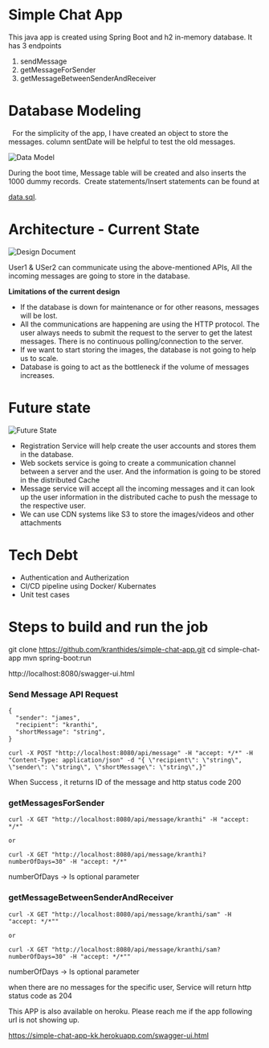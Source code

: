 # Simple Chat App 

This java app is created using Spring Boot and h2 in-memory database. It has 3 endpoints 

1. sendMessage
2. getMessageForSender 
3. getMessageBetweenSenderAndReceiver

# Database Modeling 
 
For the simplicity of the app, I have created an object to store the messages. column sentDate will be helpful to test the old messages. 

![Data Model](https://user-images.githubusercontent.com/9857819/126576422-66b62435-6e2e-48a9-a20c-421d13eecf5f.png)

During the boot time, Message table will be created and also inserts the 1000 dummy records.  Create statements/Insert statements can be found at 

[data.sql](https://github.com/kranthides/simple-chat-app/blob/master/src/main/resources/data.sql).


# Architecture - Current State

![Design Document](https://user-images.githubusercontent.com/9857819/126578123-63806b97-8c3c-49fa-b930-f928663a6440.png)

User1 & USer2 can communicate using the above-mentioned APIs, All the incoming messages are going to store in the database.  

**Limitations of the current design**
* If the database is down for maintenance or for other reasons, messages will be lost. 
* All the communications are happening are using the HTTP protocol. The user always needs to submit the request to the server to get the latest messages. There is no continuous polling/connection to the server. 
* If we want to start storing the images, the database is not going to help us to scale. 
* Database is going to act as the bottleneck if the volume of messages increases. 

# Future state 
![Future State](https://user-images.githubusercontent.com/9857819/126579186-dedae732-9c05-4c96-8895-615c36d3ee08.png)

* Registration Service will help create the user accounts and stores them in the database. 
* Web sockets service is going to create a communication channel between a server and the user. And the information is going to be stored in the distributed Cache
* Message service will accept all the incoming messages and it can look up the user information in the distributed cache to push the message to the respective user. 
* We can use CDN systems like S3 to store the images/videos and other attachments 

# Tech Debt 
* Authentication and Autherization 
* CI/CD pipeline using Docker/ Kubernates 
* Unit test cases 

# Steps to build and run the job 

git clone https://github.com/kranthides/simple-chat-app.git
cd simple-chat-app
mvn spring-boot:run

http://localhost:8080/swagger-ui.html

### Send Message API Request 

```
{
  "sender": "james",
  "recipient": "kranthi",
  "shortMessage": "string",
}

curl -X POST "http://localhost:8080/api/message" -H "accept: */*" -H "Content-Type: application/json" -d "{ \"recipient\": \"string\", \"sender\": \"string\", \"shortMessage\": \"string\",}"
```
When Success , it returns ID of the message and http status code 200

### getMessagesForSender
```
curl -X GET "http://localhost:8080/api/message/kranthi" -H "accept: */*"

or 

curl -X GET "http://localhost:8080/api/message/kranthi?numberOfDays=30" -H "accept: */*"
```
numberOfDays -> Is optional parameter 


### getMessageBetweenSenderAndReceiver
```
curl -X GET "http://localhost:8080/api/message/kranthi/sam" -H "accept: */*""

or 

curl -X GET "http://localhost:8080/api/message/kranthi/sam?numberOfDays=30" -H "accept: */*""
```
numberOfDays -> Is optional parameter 


when there are no messages for the specific user, Service will return http status code as 204


This APP is also available on heroku. Please reach me if the app following url is not showing up.  

https://simple-chat-app-kk.herokuapp.com/swagger-ui.html

